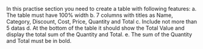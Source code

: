 In this practise section you need to create a table with following features: a. The table must have 100% width b. 7 columns with titles as Name, Category, Discount, Cost, Price, Quantity and Total c. Include not more than 5 datas d. At the bottom of the table it should show the Total Value and display the total sum of the Quantity and Total. e. The sum of the Quantity and Total must be in bold.
